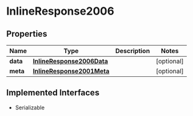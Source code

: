 

# InlineResponse2006


## Properties

Name | Type | Description | Notes
------------ | ------------- | ------------- | -------------
**data** | [**InlineResponse2006Data**](InlineResponse2006Data.md) |  |  [optional]
**meta** | [**InlineResponse2001Meta**](InlineResponse2001Meta.md) |  |  [optional]


## Implemented Interfaces

* Serializable


